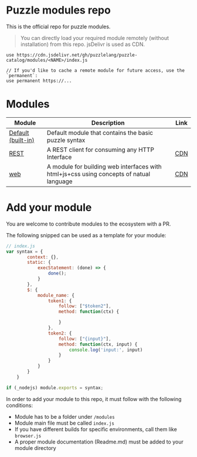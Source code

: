 # Puzzle modules repo
 
This is the official repo for puzzle modules.

> You can directly load your required module remotely (without installation) from this repo. jsDelivr is used as CDN.

```puzzle
use https://cdn.jsdelivr.net/gh/puzzlelang/puzzle-catalog/modules/<NAME>/index.js

// If you'd like to cache a remote module for future access, use the `permanent`:
use permanent https://...
```

# Modules 

| Module        | Description  | Link |
| ------------- |-------------| --- |
| [Default (built-in)](https://puzzlelang.github.io/#/LANGUAGE) | Default module that contains the basic puzzle syntax |  |
| [REST](https://github.com/puzzlelang/puzzle-catalog/tree/master/modules/rest) | A REST client for consuming any HTTP Interface| [CDN](https://cdn.jsdelivr.net/gh/puzzlelang/puzzle-catalog/modules/rest/index.js) |
| [web](https://github.com/puzzlelang/puzzle-catalog/tree/master/modules/web) | A module for building web interfaces with html+js+css using concepts of natual language | [CDN](https://cdn.jsdelivr.net/gh/puzzlelang/puzzle-catalog/modules/web/index.js) |


# Add your module

You are welcome to contribute modules to the ecosystem with a PR.

The following snipped can be used as a template for your module:

```javascript
// index.js
var syntax = {
        context: {},
        static: {
            execStatement: (done) => {
                done();
            }
        },
        $: {
            module_name: {
                token1: {
                    follow: ["$token2"],
                    method: function(ctx) {

                    }
                },
                token2: {
                    follow: ["{input}"],
                    method: function(ctx, input) {
                        console.log('input:', input)
                    }
                }
            }
        }
    }

if (_nodejs) module.exports = syntax;
```

In order to add your module to this repo, it must follow with the following conditions:

* Module has to be a folder under `/modules`
* Module main file must be called `index.js`
* If you have different builds for specific environments, call them like `browser.js`
* A proper module documentation (Readme.md) must be added to your module directory
